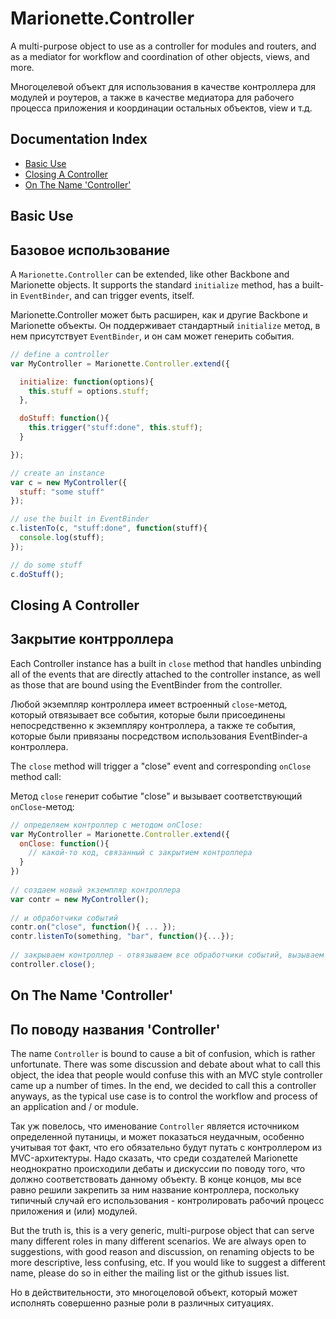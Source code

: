 # Marionette.Controller

A multi-purpose object to use as a controller for
modules and routers, and as a mediator for workflow
and coordination of other objects, views, and more.

Многоцелевой объект для использования в качестве контроллера для модулей и роутеров, а также в качестве медиатора для рабочего процесса приложения
и координации остальных объектов, view и т.д.

## Documentation Index

* [Basic Use](#basic-use)
* [Closing A Controller](#closing-a-controller)
* [On The Name 'Controller'](#on-the-name-controller)

## Basic Use

## Базовое использование

A `Marionette.Controller` can be extended, like other
Backbone and Marionette objects. It supports the standard
`initialize` method, has a built-in `EventBinder`, and
can trigger events, itself.

Marionette.Controller может быть расширен, как и другие Backbone и Marionette объекты. Он поддерживает стандартный `initialize` метод, в нем присутствует
`EventBinder`, и он сам может генерить события.

```js
// define a controller
var MyController = Marionette.Controller.extend({

  initialize: function(options){
    this.stuff = options.stuff;
  },

  doStuff: function(){
    this.trigger("stuff:done", this.stuff);
  }

});

// create an instance
var c = new MyController({
  stuff: "some stuff"
});

// use the built in EventBinder
c.listenTo(c, "stuff:done", function(stuff){
  console.log(stuff);
});

// do some stuff
c.doStuff();
```

## Closing A Controller

## Закрытие контрроллера

Each Controller instance has a built in `close` method that handles
unbinding all of the events that are directly attached to the controller
instance, as well as those that are bound using the EventBinder from
the controller.

Любой экземпляр контроллера имеет встроенный `close`-метод, который отвязывает все события, которые были присоединены непосредственно к экземпляру контроллера,
а также те события, которые были привязаны посредством использования EventBinder-а контроллера.

The `close` method will trigger a "close" event and corresponding
`onClose` method call:

Метод `close` генерит событие "close" и вызывает соответствующий `onClose`-метод:

```js
// определяем контроллер с методом onClose:
var MyController = Marionette.Controller.extend({
  onClose: function(){
    // какой-то код, связанный с закрытием контроллера
  }
})
 
// создаем новый экземпляр контроллера
var contr = new MyController();
 
// и обработчики событий
contr.on("close", function(){ ... });
contr.listenTo(something, "bar", function(){...});
 
// закрываем контроллер - отвязываем все обработчики событий, вызываем событие "close" и метод onClose:
controller.close();
```

## On The Name 'Controller'

## По поводу названия 'Controller'

The name `Controller` is bound to cause a bit of confusion, which is
rather unfortunate. There was some discussion and debate about what to
call this object, the idea that people would confuse this with an 
MVC style controller came up a number of times. In the end, we decided
to call this a controller anyways, as the typical use case is to control
the workflow and process of an application and / or module. 

Так уж повелось, что именование `Controller` является источником определенной путаницы, и может показаться неудачным, особенно учитывая тот факт, что его обязательно будут путать с контроллером из MVC-архитектуры. Надо сказать, что среди создателей Marionette неоднократно происходили дебаты и дискуссии по поводу того, что должно соответствовать данному объекту. В конце концов, мы все равно решили закрепить за ним название контроллера, поскольку типичный случай его использования - контролировать рабочий процесс приложения и (или) модулей.

But the truth is, this is a very generic, multi-purpose object that can
serve many different roles in many different scenarios. We are always open
to suggestions, with good reason and discussion, on renaming objects to
be more descriptive, less confusing, etc. If you would like to suggest a
different name, please do so in either the mailing list or the github
issues list.

Но в действительности, это многоцеловой объект, который может исполнять совершенно разные роли в различных ситуациях.


